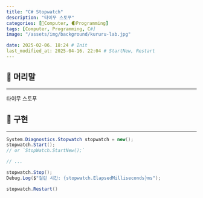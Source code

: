 ```yaml
---
title: "C# Stopwatch"
description: "타이무 스토푸"
categories: [💫Computer, 🌒Programming]
tags: [Computer, Programming, C#]
image: "/assets/img/background/kururu-lab.jpg"

date: 2025-02-06. 18:24 # Init
last_modified_at: 2025-04-16. 22:04 # StartNew, Restart
---
```


## 💫 머리말

---

타이무 스토푸  

## 💫 구현

---

```cs
System.Diagnostics.Stopwatch stopwatch = new();
stopwatch.Start();
// or `StopWatch.StartNew();`

// ...

stopwatch.Stop();
Debug.Log($"걸린 시간: {stopwatch.ElapsedMilliseconds}ms");

stopwatch.Restart()
```
